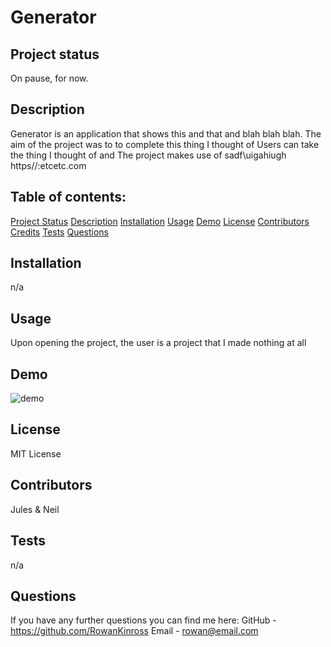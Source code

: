 # Generator

## Project status <a name = "status"></a>
On pause, for now.

## Description <a name = "description"></a>
Generator is an application that shows this and that and blah blah blah. The aim of the project was to to complete this thing I thought of Users can take the thing I thought of and  The project makes use of sadf\uigahiugh
https//:etcetc.com
  
## Table of contents: 
[Project Status](https://github.com/RowanKinross/readMe_generator_rkinross?tab=readme-ov-file#status)
[Description](https://github.com/RowanKinross/readMe_generator_rkinross?tab=readme-ov-file#description)
[Installation](https://github.com/RowanKinross/readMe_generator_rkinross?tab=readme-ov-file#installation)
[Usage](https://github.com/RowanKinross/readMe_generator_rkinross?tab=readme-ov-file#usage)
[Demo](https://github.com/RowanKinross/readMe_generator_rkinross?tab=readme-ov-file#demo)
[License](https://github.com/RowanKinross/readMe_generator_rkinross?tab=readme-ov-file#license)
[Contributors](https://github.com/RowanKinross/readMe_generator_rkinross?tab=readme-ov-file#contributors)
[Credits](https://github.com/RowanKinross/readMe_generator_rkinross?tab=readme-ov-file#credits)
[Tests](https://github.com/RowanKinross/readMe_generator_rkinross?tab=readme-ov-file#tests)
[Questions](https://github.com/RowanKinross/readMe_generator_rkinross?tab=readme-ov-file#questions)
  
## Installation <a name = "installation"></a>
n/a

## Usage <a name = "usage"></a>
Upon opening the project, the user is a project that I made nothing at all

## Demo <a name = "demo"></a>
![demo](../assets/images/demo)

## License <a name = "license"></a>
MIT License

## Contributors <a name = "contributors"></a>
Jules & Neil

## Tests <a name = "tests"></a>
n/a

## Questions <a name = "questions"></a>
If you have any further questions you can find me here:
GitHub - https://github.com/RowanKinross
Email - rowan@email.com 